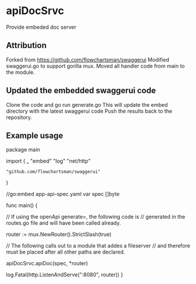 # apiDocSrvc
Provide embeded doc server

## Attribution

Forked from https://github.com/flowchartsman/swaggerui
Modified swaggerui.go to support gorilla mux. 
Moved all handler code from main to the module.

## Updated the embedded swaggerui code

Clone the code and go run generate.go
This will update the embed directory with the latest swaggerui code
Push the results back to the repository.

## Example usage

package main

import (
	_ "embed"
	"log"
	"net/http"

	"github.com/flowchartsman/swaggerui"
)

//go:embed app-api-spec.yaml
var spec []byte

func main() {

// If using the openApi generate=, the following code is 
// generated in the routes.go file and will have been called already.

router := mux.NewRouter().StrictSlash(true)

// The following calls out to a module that addes a fileserver
// and therefore must be placed after all other paths are declared. 

apiDocSrvc.apiDoc(spec, *router)

log.Fatal(http.ListenAndServe(":8080", router))
}







